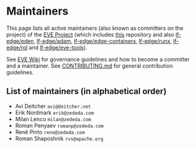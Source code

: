 # Maintainers

This page lists all active maintainers (also known as committers on the project) of the [EVE Project](https://www.lfedge.org/projects/eve/) (which includes [this](https://github.com/lf-edge/eve) repository and also [lf-edge/eden](https://github.com/lf-edge/eden), [lf-edge/adam](https://github.com/lf-edge/adam), [lf-edge/edge-containers](https://github.com/lf-edge/edge-containers), [lf-edge/runx](https://github.com/lf-edge/runx), [lf-edge/rol](https://github.com/lf-edge/rol) and [lf-edge/eve-tools](https://github.com/lf-edge/eve-tools)).

See [EVE Wiki](https://wiki.lfedge.org/display/EVE/Community) for governance guidelines and how to become a committer and a maintainer. See [CONTRIBUTING.md](https://github.com/lf-edge/eve/blob/master/CONTRIBUTING.md) for general contribution guidelines.

## List of maintainers (in alphabetical order)

* Avi Deitcher `avi@deitcher.net`
* Erik Nordmark `erik@zededa.com`
* Milan Lenco `milan@zededa.com`
* Roman Penyaev `romanp@zededa.com`
* Renê Pinto `rene@zededa.com`
* Roman Shaposhnik `rvs@apache.org`
